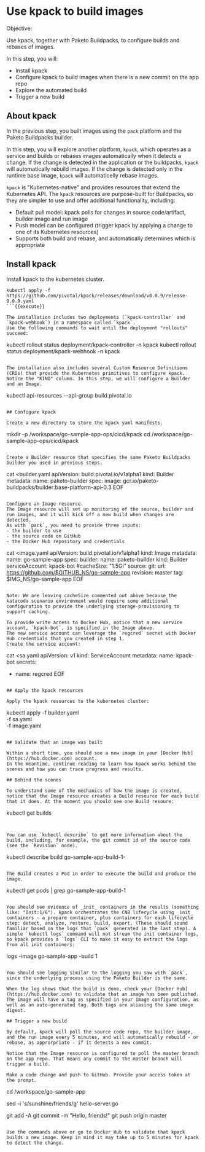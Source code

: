 # Use kpack to build images

Objective:

Use kpack, together with Paketo Buildpacks, to configure builds and rebases of images.

In this step, you will:
- Install kpack
- Configure kpack to build images when there is a new commit on the app repo
- Explore the automated build
- Trigger a new build

## About kpack

In the previous step, you built images using the `pack` platform and the Paketo Buildpacks builder.

In this step, you will explore another platform, `kpack`, which operates as a service and builds or rebases images automatically when it detects a change. 
If the change is detected in the application or the buildpacks, `kpack` will automatically rebuild images. 
If the change is detected only in the runtime base image, `kpack` will automaticelly rebase images.
 
`kpack` is "Kubernetes-native" and provides resources that extend the Kubernetes API. 
The `kpack` resources are purpose-built for Buildpacks, so they are simpler to use and offer additional functionality, including:
- Default pull model: kpack polls for changes in source code/artifact, builder image and run image
- Push model can be configured (trigger kpack by applying a change to one of its Kubernetes resources)
- Supports both build and rebase, and automatically determines which is appropriate

## Install kpack

Install kpack to the kubernetes cluster.

```
kubectl apply -f https://github.com/pivotal/kpack/releases/download/v0.0.9/release-0.0.9.yaml
```{{execute}}

The installation includes two deployments (`kpack-controller` and `kpack-webhook`) in a namespace called `kpack`.
Use the following commands to wait until the deployment "rollouts" succeed:

```
kubectl rollout status deployment/kpack-controller -n kpack
kubectl rollout status deployment/kpack-webhook -n kpack
```{{execute}}

The installation also includes several Custom Resource Definitions (CRDs) that provide the Kubernetes primitives to configure kpack. 
Notice the "KIND" column. In this step, we will configure a Builder and an Image.

```
kubectl api-resources --api-group build.pivotal.io
```{{execute}}

## Configure kpack

Create a new directory to store the kpack yaml manifests.

```
mkdir -p /workspace/go-sample-app-ops/cicd/kpack
cd /workspace/go-sample-app-ops/cicd/kpack
```{{execute}}

Create a Builder resource that specifies the same Paketo Buildpacks builder you used in previous steps.

```
cat <<EOF >builder.yaml
apiVersion: build.pivotal.io/v1alpha1
kind: Builder
metadata:
  name: paketo-builder
spec:
  image: gcr.io/paketo-buildpacks/builder:base-platform-api-0.3
EOF
```{{execute}}

Configure an Image resource. 
The Image resource will set up monitoring of the source, builder and run images, and it will kick off a new build when changes are detected.
As with `pack`, you need to provide three inputs:
- the builder to use
- the source code on GitHub
- the Docker Hub repository and credentials

```
cat <<EOF >image.yaml
apiVersion: build.pivotal.io/v1alpha1
kind: Image
metadata:
  name: go-sample-app
spec:
  builder:
    name: paketo-builder
    kind: Builder
  serviceAccount: kpack-bot
  #cacheSize: "1.5Gi"
  source:
    git:
      url: https://github.com/$GITHUB_NS/go-sample-app
      revision: master
  tag: $IMG_NS/go-sample-app
EOF
```{{execute}}

Note: We are leaving cacheSize commented out above because the katacoda scenario environment would require some additional configuration to provide the underlying storage-provisioning to support caching.

To provide write access to Docker Hub, notice that a new service account, `kpack-bot`, is specified in the Image above. 
The new service account can leverage the `regcred` secret with Docker Hub credentials that you created in step 1. 
Create the service account:

```
cat <<EOF >sa.yaml
apiVersion: v1
kind: ServiceAccount
metadata:
  name: kpack-bot
secrets:
  - name: regcred
EOF
```{{execute}}

## Apply the kpack resources

Apply the kpack resources to the kubernetes cluster:

```
kubectl apply -f builder.yaml \
              -f sa.yaml \
              -f image.yaml
```{{execute}}

## Validate that an image was built

Within a short time, you should see a new image in your [Docker Hub](https://hub.docker.com) account. 
In the meantime, continue reading to learn how kpack works behind the scenes and how you can trace progress and results.

## Behind the scenes

To understand some of the mechanics of how the image is created, notice that the Image resource creates a Build resource for each build that it does. At the moment you should see one Build resoure:

```
kubectl get builds
```{{execute}}


You can use `kubectl describe` to get more information about the build, including, for example, the git commit id of the source code (see the `Revision` node).

```
kubectl describe build go-sample-app-build-1-
```{{copy}}

The Build creates a Pod in order to execute the build and produce the image.

```
kubectl get pods | grep go-sample-app-build-1
```{{execute}}

You should see evidence of _init_ containers in the results (something like: "Init:1/6"). kpack orchestrates the CNB lifecycle using _init_ containers - a prepare container, plus containers for each lifecycle step: detect, analyze, restore, build, export. (These should sound familiar based on the logs that `pack` generated in the last step). A simple `kubectl logs` command will not stream the init container logs, so kpack provides a `logs` CLI to make it easy to extract the logs from all init containers:

```
logs -image go-sample-app -build 1
```{{execute}}

You should see logging similar to the logging you saw with `pack`, since the underlying process using the Paketo Builder is the same.

When the log shows that the build is done, check your [Docker Hub](https://hub.docker.com) to validate that an image has been published. The image will have a tag as specified in your Image configuration, as well as an auto-generated tag. Both tags are aliasing the same image digest.

## Trigger a new build

By default, kpack will poll the source code repo, the builder image, and the run image every 5 minutes, and will automatically rebuild - or rebase, as approrpriate - if it detects a new commit.

Notice that the Image resource is configured to poll the master branch on the app repo. That means any commit to the master branch will trigger a build.

Make a code change and push to GitHub. Provide your access token at the prompt.

```
cd /workspace/go-sample-app

sed -i 's/sunshine/friends/g' hello-server.go

git add -A
git commit -m "Hello, friends!"
git push origin master
```{{execute}}

Use the commands above or go to Docker Hub to validate that kpack builds a new image. Keep in mind it may take up to 5 minutes for kpack to detect the change. 
